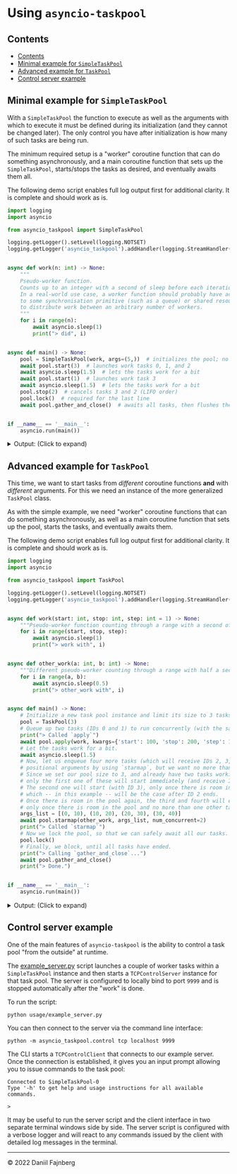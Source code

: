 # Using `asyncio-taskpool`

## Contents
- [Contents](#contents)
- [Minimal example for `SimpleTaskPool`](#minimal-example-for-simpletaskpool)
- [Advanced example for `TaskPool`](#advanced-example-for-taskpool)
- [Control server example](#control-server-example)

## Minimal example for `SimpleTaskPool`

With a `SimpleTaskPool` the function to execute as well as the arguments with which to execute it must be defined during its initialization (and they cannot be changed later). The only control you have after initialization is how many of such tasks are being run.

The minimum required setup is a "worker" coroutine function that can do something asynchronously, and a main coroutine function that sets up the `SimpleTaskPool`, starts/stops the tasks as desired, and eventually awaits them all. 

The following demo script enables full log output first for additional clarity. It is complete and should work as is.

```python
import logging
import asyncio

from asyncio_taskpool import SimpleTaskPool

logging.getLogger().setLevel(logging.NOTSET)
logging.getLogger('asyncio_taskpool').addHandler(logging.StreamHandler())


async def work(n: int) -> None:
    """
    Pseudo-worker function. 
    Counts up to an integer with a second of sleep before each iteration.
    In a real-world use case, a worker function should probably have access 
    to some synchronisation primitive (such as a queue) or shared resource
    to distribute work between an arbitrary number of workers.
    """
    for i in range(n):
        await asyncio.sleep(1)
        print("> did", i)


async def main() -> None:
    pool = SimpleTaskPool(work, args=(5,))  # initializes the pool; no work is being done yet
    await pool.start(3)  # launches work tasks 0, 1, and 2
    await asyncio.sleep(1.5)  # lets the tasks work for a bit
    await pool.start(1)  # launches work task 3
    await asyncio.sleep(1.5)  # lets the tasks work for a bit
    pool.stop(2)  # cancels tasks 3 and 2 (LIFO order)
    pool.lock()  # required for the last line
    await pool.gather_and_close()  # awaits all tasks, then flushes the pool


if __name__ == '__main__':
    asyncio.run(main())
```

<details>
<summary>Output: (Click to expand)</summary>

```
SimpleTaskPool-0 initialized
Started SimpleTaskPool-0_Task-0
Started SimpleTaskPool-0_Task-1
Started SimpleTaskPool-0_Task-2
> did 0
> did 0
> did 0
Started SimpleTaskPool-0_Task-3
> did 1
> did 1
> did 1
> did 0
> did 2
> did 2
SimpleTaskPool-0 is locked!
Cancelling SimpleTaskPool-0_Task-2 ...
Cancelled SimpleTaskPool-0_Task-2
Ended SimpleTaskPool-0_Task-2
Cancelling SimpleTaskPool-0_Task-3 ...
Cancelled SimpleTaskPool-0_Task-3
Ended SimpleTaskPool-0_Task-3
> did 3
> did 3
Ended SimpleTaskPool-0_Task-0
Ended SimpleTaskPool-0_Task-1
> did 4
> did 4
```
</details>

## Advanced example for `TaskPool`

This time, we want to start tasks from _different_ coroutine functions **and** with _different_ arguments. For this we need an instance of the more generalized `TaskPool` class.

As with the simple example, we need "worker" coroutine functions that can do something asynchronously, as well as a main coroutine function that sets up the pool, starts the tasks, and eventually awaits them.

The following demo script enables full log output first for additional clarity. It is complete and should work as is.

```python
import logging
import asyncio

from asyncio_taskpool import TaskPool

logging.getLogger().setLevel(logging.NOTSET)
logging.getLogger('asyncio_taskpool').addHandler(logging.StreamHandler())


async def work(start: int, stop: int, step: int = 1) -> None:
    """Pseudo-worker function counting through a range with a second of sleep in between each iteration."""
    for i in range(start, stop, step):
        await asyncio.sleep(1)
        print("> work with", i)


async def other_work(a: int, b: int) -> None:
    """Different pseudo-worker counting through a range with half a second of sleep in between each iteration."""
    for i in range(a, b):
        await asyncio.sleep(0.5)
        print("> other_work with", i)


async def main() -> None:
    # Initialize a new task pool instance and limit its size to 3 tasks.
    pool = TaskPool(3)
    # Queue up two tasks (IDs 0 and 1) to run concurrently (with the same keyword-arguments).
    print("> Called `apply`")
    await pool.apply(work, kwargs={'start': 100, 'stop': 200, 'step': 10}, num=2)
    # Let the tasks work for a bit.
    await asyncio.sleep(1.5)
    # Now, let us enqueue four more tasks (which will receive IDs 2, 3, 4, and 5), each created with different 
    # positional arguments by using `starmap`, but we want no more than two of those to run concurrently.
    # Since we set our pool size to 3, and already have two tasks working within the pool,
    # only the first one of these will start immediately (and receive ID 2).
    # The second one will start (with ID 3), only once there is room in the pool,
    # which -- in this example -- will be the case after ID 2 ends.
    # Once there is room in the pool again, the third and fourth will each start (with IDs 4 and 5)
    # only once there is room in the pool and no more than one other task of these new ones is running.
    args_list = [(0, 10), (10, 20), (20, 30), (30, 40)]
    await pool.starmap(other_work, args_list, num_concurrent=2)
    print("> Called `starmap`")
    # Now we lock the pool, so that we can safely await all our tasks.
    pool.lock()
    # Finally, we block, until all tasks have ended.
    print("> Calling `gather_and_close`...")
    await pool.gather_and_close()
    print("> Done.")


if __name__ == '__main__':
    asyncio.run(main())
```

<details>
<summary>Output: (Click to expand)</summary>

```
TaskPool-0 initialized
Started TaskPool-0_Task-0
Started TaskPool-0_Task-1
> Called `apply`
> work with 100
> work with 100
> Called `starmap`   <--- notice that this immediately returns, even before Task-2 is started
> Calling `gather_and_close`...    <--- this blocks `main()` until all tasks have ended
TaskPool-0 is locked!
Started TaskPool-0_Task-2    <--- at this point the pool is full
> work with 110
> work with 110
> other_work with 0
> other_work with 1
> work with 120
> work with 120
> other_work with 2
> other_work with 3
> work with 130
> work with 130
> other_work with 4
> other_work with 5
> work with 140
> work with 140
> other_work with 6
> other_work with 7
> work with 150
> work with 150
> other_work with 8
Ended TaskPool-0_Task-2    <--- this frees up room for one more task from `starmap`
Started TaskPool-0_Task-3
> other_work with 9
> work with 160
> work with 160
> other_work with 10
> other_work with 11
> work with 170
> work with 170
> other_work with 12
> other_work with 13
> work with 180
> work with 180
> other_work with 14
> other_work with 15
Ended TaskPool-0_Task-0
Ended TaskPool-0_Task-1    <--- these two end and free up two more slots in the pool
Started TaskPool-0_Task-4    <--- since `num_concurrent` is set to 2, Task-5 will not start
> work with 190
> work with 190
> other_work with 16
> other_work with 17
> other_work with 20
> other_work with 18
> other_work with 21
Ended TaskPool-0_Task-3    <--- now that only Task-4 of the group remains, Task-5 starts
Started TaskPool-0_Task-5
> other_work with 19
> other_work with 22
> other_work with 23
> other_work with 30
> other_work with 24
> other_work with 31
> other_work with 25
> other_work with 32
> other_work with 26
> other_work with 33
> other_work with 27
> other_work with 34
> other_work with 28
> other_work with 35
> other_work with 29
> other_work with 36
Ended TaskPool-0_Task-4
> other_work with 37
> other_work with 38
> other_work with 39
Ended TaskPool-0_Task-5
> Done.
```

(Added comments with `<---` next to the output lines.)

Keep in mind that the logger and `print` asynchronously write to `stdout`, so the order of lines in your output may be slightly different.
</details>

## Control server example

One of the main features of `asyncio-taskpool` is the ability to control a task pool "from the outside" at runtime.

The [example_server.py](./example_server.py) script launches a couple of worker tasks within a `SimpleTaskPool` instance and then starts a `TCPControlServer` instance for that task pool. The server is configured to locally bind to port `9999` and is stopped automatically after the "work" is done.

To run the script:
```shell
python usage/example_server.py
```

You can then connect to the server via the command line interface:
```shell
python -m asyncio_taskpool.control tcp localhost 9999
```

The CLI starts a `TCPControlClient` that connects to our example server. Once the connection is established, it gives you an input prompt allowing you to issue commands to the task pool:
```
Connected to SimpleTaskPool-0
Type '-h' to get help and usage instructions for all available commands.

>
```

It may be useful to run the server script and the client interface in two separate terminal windows side by side. The server script is configured with a verbose logger and will react to any commands issued by the client with detailed log messages in the terminal.

---

© 2022 Daniil Fajnberg
